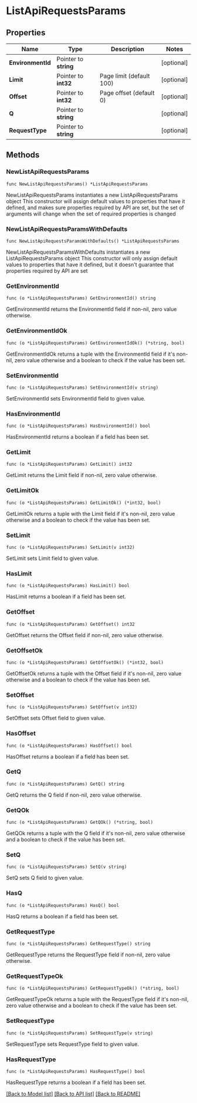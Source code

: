 # ListApiRequestsParams

## Properties

Name | Type | Description | Notes
------------ | ------------- | ------------- | -------------
**EnvironmentId** | Pointer to **string** |  | [optional] 
**Limit** | Pointer to **int32** | Page limit (default 100) | [optional] 
**Offset** | Pointer to **int32** | Page offset (default 0) | [optional] 
**Q** | Pointer to **string** |  | [optional] 
**RequestType** | Pointer to **string** |  | [optional] 

## Methods

### NewListApiRequestsParams

`func NewListApiRequestsParams() *ListApiRequestsParams`

NewListApiRequestsParams instantiates a new ListApiRequestsParams object
This constructor will assign default values to properties that have it defined,
and makes sure properties required by API are set, but the set of arguments
will change when the set of required properties is changed

### NewListApiRequestsParamsWithDefaults

`func NewListApiRequestsParamsWithDefaults() *ListApiRequestsParams`

NewListApiRequestsParamsWithDefaults instantiates a new ListApiRequestsParams object
This constructor will only assign default values to properties that have it defined,
but it doesn't guarantee that properties required by API are set

### GetEnvironmentId

`func (o *ListApiRequestsParams) GetEnvironmentId() string`

GetEnvironmentId returns the EnvironmentId field if non-nil, zero value otherwise.

### GetEnvironmentIdOk

`func (o *ListApiRequestsParams) GetEnvironmentIdOk() (*string, bool)`

GetEnvironmentIdOk returns a tuple with the EnvironmentId field if it's non-nil, zero value otherwise
and a boolean to check if the value has been set.

### SetEnvironmentId

`func (o *ListApiRequestsParams) SetEnvironmentId(v string)`

SetEnvironmentId sets EnvironmentId field to given value.

### HasEnvironmentId

`func (o *ListApiRequestsParams) HasEnvironmentId() bool`

HasEnvironmentId returns a boolean if a field has been set.

### GetLimit

`func (o *ListApiRequestsParams) GetLimit() int32`

GetLimit returns the Limit field if non-nil, zero value otherwise.

### GetLimitOk

`func (o *ListApiRequestsParams) GetLimitOk() (*int32, bool)`

GetLimitOk returns a tuple with the Limit field if it's non-nil, zero value otherwise
and a boolean to check if the value has been set.

### SetLimit

`func (o *ListApiRequestsParams) SetLimit(v int32)`

SetLimit sets Limit field to given value.

### HasLimit

`func (o *ListApiRequestsParams) HasLimit() bool`

HasLimit returns a boolean if a field has been set.

### GetOffset

`func (o *ListApiRequestsParams) GetOffset() int32`

GetOffset returns the Offset field if non-nil, zero value otherwise.

### GetOffsetOk

`func (o *ListApiRequestsParams) GetOffsetOk() (*int32, bool)`

GetOffsetOk returns a tuple with the Offset field if it's non-nil, zero value otherwise
and a boolean to check if the value has been set.

### SetOffset

`func (o *ListApiRequestsParams) SetOffset(v int32)`

SetOffset sets Offset field to given value.

### HasOffset

`func (o *ListApiRequestsParams) HasOffset() bool`

HasOffset returns a boolean if a field has been set.

### GetQ

`func (o *ListApiRequestsParams) GetQ() string`

GetQ returns the Q field if non-nil, zero value otherwise.

### GetQOk

`func (o *ListApiRequestsParams) GetQOk() (*string, bool)`

GetQOk returns a tuple with the Q field if it's non-nil, zero value otherwise
and a boolean to check if the value has been set.

### SetQ

`func (o *ListApiRequestsParams) SetQ(v string)`

SetQ sets Q field to given value.

### HasQ

`func (o *ListApiRequestsParams) HasQ() bool`

HasQ returns a boolean if a field has been set.

### GetRequestType

`func (o *ListApiRequestsParams) GetRequestType() string`

GetRequestType returns the RequestType field if non-nil, zero value otherwise.

### GetRequestTypeOk

`func (o *ListApiRequestsParams) GetRequestTypeOk() (*string, bool)`

GetRequestTypeOk returns a tuple with the RequestType field if it's non-nil, zero value otherwise
and a boolean to check if the value has been set.

### SetRequestType

`func (o *ListApiRequestsParams) SetRequestType(v string)`

SetRequestType sets RequestType field to given value.

### HasRequestType

`func (o *ListApiRequestsParams) HasRequestType() bool`

HasRequestType returns a boolean if a field has been set.


[[Back to Model list]](../README.md#documentation-for-models) [[Back to API list]](../README.md#documentation-for-api-endpoints) [[Back to README]](../README.md)


